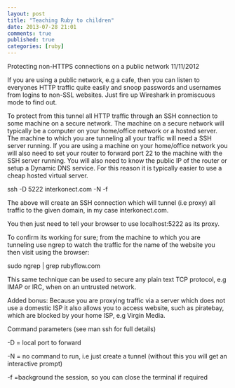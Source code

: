 ```yaml
---
layout: post
title: "Teaching Ruby to children"
date: 2013-07-28 21:01
comments: true
published: true
categories: [ruby]
---
```

Protecting non-HTTPS connections on a public network
11/11/2012

If you are using a public network, e.g a cafe, then you can listen to everyones HTTP traffic quite easily and snoop passwords and usernames from logins to non-SSL websites. Just fire up Wireshark in promiscuous mode to find out.

To protect from this tunnel all HTTP traffic through an SSH connection to some machine on a secure network. The machine on a secure network will typically be a computer on your home/office network or a hosted server. The machine to which you are tunneling all your traffic will need a SSH server running. If you are using a machine on your home/office network you will also need to set your router to forward port 22 to the machine with the SSH server running. You will also need to know the public IP of the router or setup a Dynamic DNS service. For this reason it is typically easier to use a cheap hosted virtual server.

ssh -D 5222 interkonect.com -N -f

The above will create an SSH connection which will tunnel (i.e proxy) all traffic to the given domain, in my case interkonect.com.

You then just need to tell your browser to use localhost:5222 as its proxy.

To confirm its working for sure; from the machine to which you are tunneling use ngrep to watch the traffic for the name of the website you then visit using the browser:

sudo ngrep | grep rubyflow.com

This same technique can be used to secure any plain text TCP protocol, e.g IMAP or IRC, when on an untrusted network.

Added bonus: Because you are proxying traffic via a server which does not use a domestic ISP it also allows you to access website, such as piratebay, which are blocked by your home ISP, e.g Virgin Media.

Command parameters (see man ssh for full details)

-D = local port to forward

-N = no command to run, i.e just create a tunnel (without this you will get an interactive prompt)

-f  =background the session, so you can close the terminal if required 